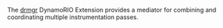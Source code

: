 The [drmgr](http://dynamorio.org/page_drmgr.html) DynamoRIO Extension provides a
mediator for combining and coordinating multiple instrumentation passes.
